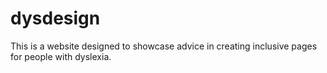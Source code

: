 # dysdesign

This is a website designed to showcase advice in creating inclusive pages for people with dyslexia.
